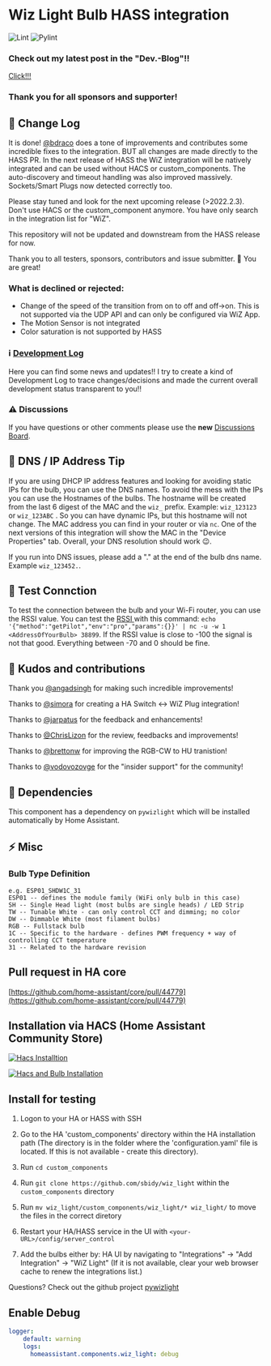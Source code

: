 # Wiz Light Bulb HASS integration

![Lint](https://github.com/sbidy/wiz_light/workflows/Lint/badge.svg) ![Pylint](https://github.com/sbidy/wiz_light/workflows/Pylint/badge.svg)

### Check out my latest post in the "Dev.-Blog"!!

[Click!!!](https://github.com/sbidy/wiz_light/discussions/78#discussioncomment-406814)

### Thank you for all sponsors and supporter!

## :muscle: Change Log

It is done! [@bdraco](https://github.com/bdraco) does a tone of improvements and contributes some incredible fixes to the integration.
BUT all changes are made directly to the HASS PR. In the next release of HASS the WiZ integration will be natively integrated and can be used without HACS or custom_components.
The auto-discovery and timeout handling was also improved massively. Sockets/Smart Plugs now detected correctly too.

Please stay tuned and look for the next upcoming release (>2022.2.3). Don't use HACS or the custom_component anymore. You have only search in the integration list for "WiZ".

This repository will not be updated and downstream from the HASS release for now.

Thank you to all testers, sponsors, contributors and issue submitter. 🚀 You are great!

### What is declined or rejected:

- Change of the speed of the transition from on to off and off->on. This is not supported via the UDP API and can only be configured via WiZ App.
- The Motion Sensor is not integrated
- Color saturation is not supported by HASS

### :information_source: [Development Log](https://github.com/sbidy/wiz_light/discussions/78)

Here you can find some news and updates!!
I try to create a kind of Development Log to trace changes/decisions and made the current overall development status transparent to you!!

### :warning: Discussions

If you have questions or other comments please use the **new** [Discussions Board](https://github.com/sbidy/wiz_light/discussions).

## 📔 DNS / IP Address Tip

If you are using DHCP IP address features and looking for avoiding static IPs for the bulb, you can use the DNS names.
To avoid the mess with the IPs you can use the Hostnames of the bulbs.
The hostname will be created from the last 6 digest of the MAC and the `wiz_` prefix. Example: `wiz_123123` or `wiz_123ABC` .
So you can have dynamic IPs, but this hostname will not change. The MAC address you can find in your router or via `nc`.
One of the next versions of this integration will show the MAC in the "Device Properties" tab. Overall, your DNS resolution should work 😉.

If you run into DNS issues, please add a "." at the end of the bulb dns name. Example `wiz_123452.`.

## 🔄 Test Connction

To test the connection between the bulb and your Wi-Fi router, you can use the RSSI value.
You can test the [RSSI ](https://en.wikipedia.org/wiki/Received_signal_strength_indication) with this command: `echo '{"method":"getPilot","env":"pro","params":{}}' | nc -u -w 1 <AddressOfYourBulb> 38899`.
If the RSSI value is close to -100 the signal is not that good. Everything between -70 and 0 should be fine.

## :blue_heart: Kudos and contributions

Thank you [@angadsingh](https://github.com/angadsingh) for making such incredible improvements!

Thanks to [@simora](https://github.com/simora) for creating a HA Switch <-> WiZ Plug integration!

Thanks to [@jarpatus](https://github.com/jarpatus) for the feedback and enhancements!

Thanks to [@ChrisLizon](https://github.com/ChrisLizon) for the review, feedbacks and improvements!

Thanks to [@brettonw](https://github.com/brettonw) for improving the RGB-CW to HU tranistion!

Thanks to [@vodovozovge](https://github.com/vodovozovge) for the "insider support" for the community!

## :flight_departure: Dependencies

This component has a dependency on `pywizlight` which will be installed automatically by Home Assistant.

## :zap: Misc

### Bulb Type Definition

```config
e.g. ESP01_SHDW1C_31
ESP01 -- defines the module family (WiFi only bulb in this case)
SH -- Single Head light (most bulbs are single heads) / LED Strip
TW -- Tunable White - can only control CCT and dimming; no color
DW -- Dimmable White (most filament bulbs)
RGB -- Fullstack bulb
1C -- Specific to the hardware - defines PWM frequency + way of controlling CCT temperature
31 -- Related to the hardware revision
```

## Pull request in HA core

[https://github.com/home-assistant/core/pull/44779](https://github.com/home-assistant/core/pull/44779)

## Installation via HACS (Home Assistant Community Store)

[![Hacs Installtion](http://img.youtube.com/vi/_LTA07ENpBE/0.jpg)](http://www.youtube.com/watch?v=_LTA07ENpBE "Wiz Lightbulbs and Home Assistant walkthrough - 2021 Phillips Hue Killer?")

[![Hacs and Bulb Installation](http://img.youtube.com/vi/OhLZC3JgctU/0.jpg)](https://www.youtube.com/watch?v=OhLZC3JgctU&t=770s)

## Install for testing

1. Logon to your HA or HASS with SSH
2. Go to the HA 'custom_components' directory within the HA installation path (The directory is in the folder where the 'configuration.yaml' file is located. If this is not available - create this directory).

4. Run `cd custom_components`
5. Run `git clone https://github.com/sbidy/wiz_light` within the `custom_components` directory
6. Run `mv wiz_light/custom_components/wiz_light/* wiz_light/` to move the files in the correct diretory
7. Restart your HA/HASS service in the UI with `<your-URL>/config/server_control`
8. Add the bulbs either by:
HA UI by navigating to "Integrations" -> "Add Integration" -> "WiZ Light" (If it is not available, clear your web browser cache to renew the integrations list.)

Questions? Check out the github project [pywizlight](https://github.com/sbidy/pywizlight)

## Enable Debug

```YAML
logger:
    default: warning
    logs:
      homeassistant.components.wiz_light: debug
```
